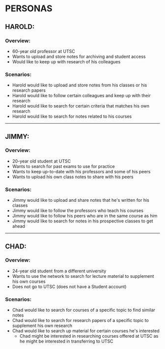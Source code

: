 # PERSONAS

## HAROLD:
### Overview:
* 60-year old professor at UTSC
* Wants to upload and store notes for archiving and student access
* Would like to keep up with research of his colleagues

### Scenarios:
* Harold would like to upload and store notes from his classes or his research papers
* Harold would like to follow certain colleagues and keep up with their research
* Harold would like to search for certain criteria that matches his own research
* Harold would like to search for notes related to his courses

---

## JIMMY:
### Overview:
* 20-year old student at UTSC
* Wants to search for past exams to use for practice
* Wants to keep up-to-date with his professors and some of his peers
* Wants to upload his own class notes to share with his peers

### Scenarios:
* Jimmy would like to upload and share notes that he's written for his classes
* Jimmy would like to follow the professors who teach his courses
* Jimmy would like to follow his peers who are in the same course as him
* Jimmy would like to search for notes in his prospective classes to get ahead

---

## CHAD:
### Overview:
* 24-year old student from a different university
* Wants to use the network to search for lecture material to supplement his own courses
* Does not go to UTSC (does not have a Student account)

### Scenarios:
* Chad would like to search for courses of a specific topic to find similar notes
* Chad would like to search for research papers of a specific topic to supplement his own research
* Chad would like to search up material for certain courses he's interested
    * Chad might be interested in researching courses offered at UTSC as he might be interested in transferring to UTSC
